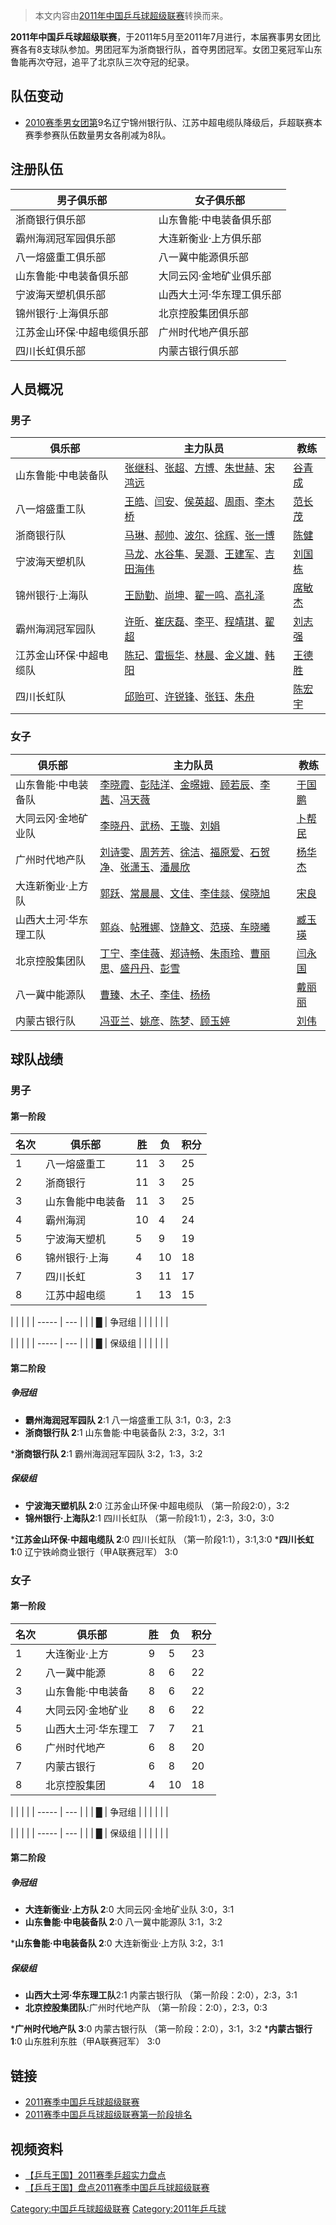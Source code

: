 > 本文内容由[2011年中国乒乓球超级联赛](https://zh.wikipedia.org/wiki/2011年中国乒乓球超级联赛)转换而来。


**2011年中国乒乓球超级联赛**，于2011年5月至2011年7月进行，本届赛事男女团比赛各有8支球队参加。男团冠军为浙商银行队，首夺男团冠军。女团卫冕冠军山东鲁能再次夺冠，追平了北京队三次夺冠的纪录。

## 队伍变动

  - [2010赛季男女团第](../Page/2010年中国乒乓球超级联赛.md "wikilink")9名辽宁锦州银行队、江苏中超电缆队降级后，乒超联赛本赛季参赛队伍数量男女各削减为8队。

## 注册队伍

| 男子俱乐部          | 女子俱乐部         |
| -------------- | ------------- |
| 浙商银行俱乐部        | 山东鲁能·中电装备俱乐部  |
| 霸州海润冠军园俱乐部     | 大连新衡业·上方俱乐部   |
| 八一熔盛重工俱乐部      | 八一冀中能源俱乐部     |
| 山东鲁能·中电装备俱乐部   | 大同云冈·金地矿业俱乐部  |
| 宁波海天塑机俱乐部      | 山西大土河·华东理工俱乐部 |
| 锦州银行·上海俱乐部     | 北京控股集团俱乐部     |
| 江苏金山环保·中超电缆俱乐部 | 广州时代地产俱乐部     |
| 四川长虹俱乐部        | 内蒙古银行俱乐部      |

## 人员概况

### 男子

| 俱乐部          | 主力队员                                                                                                                                                                                                                                                         | 教练                                                             |
| ------------ | ------------------------------------------------------------------------------------------------------------------------------------------------------------------------------------------------------------------------------------------------------------ | -------------------------------------------------------------- |
| 山东鲁能·中电装备队   | [张继科](../Page/张继科.md "wikilink")、[张超](../Page/张超_\(乒乓球运动员\).md "wikilink")、[方博](../Page/方博.md "wikilink")、[朱世赫](https://zh.wikipedia.org/wiki/朱世赫 "wikilink")、[宋鸿远](https://zh.wikipedia.org/wiki/宋鸿远 "wikilink")                                            | [谷青成](https://zh.wikipedia.org/wiki/谷青成 "wikilink")            |
| 八一熔盛重工队      | [王皓](https://zh.wikipedia.org/wiki/王皓 "wikilink")、[闫安](../Page/闫安.md "wikilink")、[侯英超](../Page/侯英超.md "wikilink")、[周雨](../Page/周雨.md "wikilink")、[李木桥](https://zh.wikipedia.org/wiki/李木桥 "wikilink")                                                         | [范长茂](../Page/范长茂.md "wikilink")                               |
| 浙商银行队        | [马琳](../Page/马琳.md "wikilink")、[郝帅](../Page/郝帅.md "wikilink")、[波尔](../Page/蒂莫·波尔.md "wikilink")、[徐辉](https://zh.wikipedia.org/wiki/徐辉_\(乒乓球运动员\) "wikilink")、[张一博](https://zh.wikipedia.org/wiki/张一博 "wikilink")                                             | [陈健](https://zh.wikipedia.org/wiki/陈健_\(乒乓球教练\) "wikilink")    |
| 宁波海天塑机队      | [马龙](../Page/马龙_\(乒乓球运动员\).md "wikilink")、[水谷隼](../Page/水谷隼.md "wikilink")、[吴灏](https://zh.wikipedia.org/wiki/吴灏_\(乒乓球运动员\) "wikilink")、[王建军](https://zh.wikipedia.org/wiki/王建军_\(乒乓球运动员\) "wikilink")、[吉田海伟](https://zh.wikipedia.org/wiki/吉田海伟 "wikilink") | [刘国栋](https://zh.wikipedia.org/wiki/刘国栋 "wikilink")            |
| 锦州银行·上海队     | [王励勤](../Page/王励勤.md "wikilink")、[尚坤](https://zh.wikipedia.org/wiki/尚坤 "wikilink")、[翟一鸣](https://zh.wikipedia.org/wiki/翟一鸣 "wikilink")、[高礼泽](https://zh.wikipedia.org/wiki/高礼泽 "wikilink")                                                                   | [席敏杰](https://zh.wikipedia.org/wiki/席敏杰 "wikilink")            |
| 霸州海润冠军园队     | [许昕](../Page/许昕.md "wikilink")、[崔庆磊](https://zh.wikipedia.org/wiki/崔庆磊 "wikilink")、[李平](../Page/李平_\(乒乓球运动员\).md "wikilink")、[程靖琪](https://zh.wikipedia.org/wiki/程靖琪 "wikilink")、[翟超](../Page/翟超.md "wikilink")                                              | [刘志强](https://zh.wikipedia.org/wiki/刘志强_\(乒乓球运动员\) "wikilink") |
| 江苏金山环保·中超电缆队 | [陈玘](../Page/陈玘.md "wikilink")、[雷振华](https://zh.wikipedia.org/wiki/雷振华 "wikilink")、[林晨](https://zh.wikipedia.org/wiki/林晨 "wikilink")、[金义雄](https://zh.wikipedia.org/wiki/金义雄 "wikilink")、[韩阳](https://zh.wikipedia.org/wiki/韩阳 "wikilink")                   | [王德胜](https://zh.wikipedia.org/wiki/王德胜 "wikilink")            |
| 四川长虹队        | [邱贻可](../Page/邱贻可.md "wikilink")、[许锐锋](https://zh.wikipedia.org/wiki/许锐锋 "wikilink")、[张钰](https://zh.wikipedia.org/wiki/张钰_\(乒乓球运动员\) "wikilink")、[朱舟](https://zh.wikipedia.org/wiki/朱舟 "wikilink")                                                          | [陈宏宇](https://zh.wikipedia.org/wiki/陈宏宇 "wikilink")            |

### 女子

| 俱乐部         | 主力队员                                                                                                                                                                                                                                                                                                                                                   | 教练                                                  |
| ----------- | ------------------------------------------------------------------------------------------------------------------------------------------------------------------------------------------------------------------------------------------------------------------------------------------------------------------------------------------------------ | --------------------------------------------------- |
| 山东鲁能·中电装备队  | [李晓霞](../Page/李晓霞.md "wikilink")、[彭陆洋](https://zh.wikipedia.org/wiki/彭陆洋 "wikilink")、[金暻娥](../Page/金暻娥.md "wikilink")、[顾若辰](https://zh.wikipedia.org/wiki/顾若辰 "wikilink")、[李茜](../Page/李茜.md "wikilink")、[冯天薇](../Page/冯天薇.md "wikilink")                                                                                                              | [于国鹏](https://zh.wikipedia.org/wiki/于国鹏 "wikilink") |
| 大同云冈·金地矿业队  | [李晓丹](https://zh.wikipedia.org/wiki/李晓丹 "wikilink")、[武杨](../Page/武杨.md "wikilink")、[王璇](../Page/王璇.md "wikilink")、[刘娟](https://zh.wikipedia.org/wiki/刘娟_\(乒乓球运动员\) "wikilink")                                                                                                                                                                         | [卜帮民](https://zh.wikipedia.org/wiki/卜帮民 "wikilink") |
| 广州时代地产队     | [刘诗雯](https://zh.wikipedia.org/wiki/刘诗雯 "wikilink")、[周芳芳](https://zh.wikipedia.org/wiki/周芳芳 "wikilink")、[徐洁](https://zh.wikipedia.org/wiki/徐洁 "wikilink")、[福原爱](../Page/福原爱.md "wikilink")、[石贺净](https://zh.wikipedia.org/wiki/石贺净 "wikilink")、[张潇玉](https://zh.wikipedia.org/wiki/张潇玉 "wikilink")、[潘晨欣](https://zh.wikipedia.org/wiki/潘晨欣 "wikilink") | [杨华杰](https://zh.wikipedia.org/wiki/杨华杰 "wikilink") |
| 大连新衡业·上方队   | [郭跃](../Page/郭跃.md "wikilink")、[常晨晨](../Page/常晨晨.md "wikilink")、[文佳](../Page/文佳.md "wikilink")、[李佳燚](https://zh.wikipedia.org/wiki/李佳燚 "wikilink")、[侯晓旭](https://zh.wikipedia.org/wiki/侯晓旭 "wikilink")                                                                                                                                                 | [宋良](https://zh.wikipedia.org/wiki/宋良 "wikilink")   |
| 山西大土河·华东理工队 | [郭焱](../Page/郭焱.md "wikilink")、[帖雅娜](../Page/帖雅娜.md "wikilink")、[饶静文](../Page/饶静文.md "wikilink")、[范瑛](../Page/范瑛.md "wikilink")、[车晓曦](https://zh.wikipedia.org/wiki/车晓曦 "wikilink")                                                                                                                                                                    | [臧玉瑛](https://zh.wikipedia.org/wiki/臧玉瑛 "wikilink") |
| 北京控股集团队     | [丁宁](../Page/丁宁.md "wikilink")、[李佳薇](https://zh.wikipedia.org/wiki/李佳薇 "wikilink")、[郑诗畅](https://zh.wikipedia.org/wiki/郑诗畅 "wikilink")、[朱雨玲](../Page/朱雨玲.md "wikilink")、[曹丽思](https://zh.wikipedia.org/wiki/曹丽思 "wikilink")、[盛丹丹](https://zh.wikipedia.org/wiki/盛丹丹 "wikilink")、[彭雪](https://zh.wikipedia.org/wiki/彭雪 "wikilink")                      | [闫永国](https://zh.wikipedia.org/wiki/闫永国 "wikilink") |
| 八一冀中能源队     | [曹臻](../Page/曹臻.md "wikilink")、[木子](https://zh.wikipedia.org/wiki/木子_\(乒乓球运动员\) "wikilink")、[李佳](https://zh.wikipedia.org/wiki/李佳_\(乒乓球运动员\) "wikilink")、[杨杨](https://zh.wikipedia.org/wiki/杨杨_\(乒乓球运动员\) "wikilink")                                                                                                                                  | [戴丽丽](../Page/戴丽丽.md "wikilink")                    |
| 内蒙古银行队      | [冯亚兰](https://zh.wikipedia.org/wiki/冯亚兰 "wikilink")、[姚彦](https://zh.wikipedia.org/wiki/姚彦 "wikilink")、[陈梦](../Page/陈梦.md "wikilink")、[顾玉婷](https://zh.wikipedia.org/wiki/顾玉婷 "wikilink")                                                                                                                                                               | [刘伟](../Page/刘伟_\(乒乓球运动员\).md "wikilink")           |

## 球队战绩

### 男子

#### 第一阶段

| 名次 | 俱乐部      | 胜  | 负  | 积分 |
| -- | -------- | -- | -- | -- |
| 1  | 八一熔盛重工   | 11 | 3  | 25 |
| 2  | 浙商银行     | 11 | 3  | 25 |
| 3  | 山东鲁能中电装备 | 11 | 3  | 25 |
| 4  | 霸州海润     | 10 | 4  | 24 |
| 5  | 宁波海天塑机   | 5  | 9  | 19 |
| 6  | 锦州银行·上海  | 4  | 10 | 18 |
| 7  | 四川长虹     | 3  | 11 | 17 |
| 8  | 江苏中超电缆   | 1  | 13 | 15 |

|       |     |  |
| ----- | --- |  |
| **█** | 争冠组 |  |
|       |     |  |

|       |     |  |
| ----- | --- |  |
| **█** | 保级组 |  |
|       |     |  |

#### 第二阶段

##### 争冠组

  - **霸州海润冠军园队 2**:1 八一熔盛重工队
    3:1，0:3，2:3
  - **浙商银行队 2**:1 山东鲁能·中电装备队
    2:3，3:2，3:1


\***浙商银行队 2**:1 霸州海润冠军园队
3:2，1:3，3:2

##### 保级组

  - **宁波海天塑机队 2**:0 江苏金山环保·中超电缆队
    （第一阶段2:0），3:2
  - **锦州银行·上海队2**:1 四川长虹队
    （第一阶段1:1），2:3，3:0，3:0


\***江苏金山环保·中超电缆队 2**:0 四川长虹队
（第一阶段1:1），3:1,3:0
\***四川长虹 1**:0 辽宁铁岭商业银行（甲A联赛冠军）
3:0

### 女子

#### 第一阶段

| 名次 | 俱乐部        | 胜 | 负  | 积分 |
| -- | ---------- | - | -- | -- |
| 1  | 大连衡业·上方    | 9 | 5  | 23 |
| 2  | 八一冀中能源     | 8 | 6  | 22 |
| 3  | 山东鲁能·中电装备  | 8 | 6  | 22 |
| 4  | 大同云冈·金地矿业  | 8 | 6  | 22 |
| 5  | 山西大土河·华东理工 | 7 | 7  | 21 |
| 6  | 广州时代地产     | 6 | 8  | 20 |
| 7  | 内蒙古银行      | 6 | 8  | 20 |
| 8  | 北京控股集团     | 4 | 10 | 18 |

|       |     |  |
| ----- | --- |  |
| **█** | 争冠组 |  |
|       |     |  |

|       |     |  |
| ----- | --- |  |
| **█** | 保级组 |  |
|       |     |  |

#### 第二阶段

##### 争冠组

  - **大连新衡业·上方队 2**:0 大同云冈·金地矿业队
    3:0，3:1
  - **山东鲁能·中电装备队 2**:0 八一冀中能源队
    3:1，3:2


\***山东鲁能·中电装备队 2**:0 大连新衡业·上方队
3:2，3:1

##### 保级组

  - **山西大土河·华东理工队**2:1 内蒙古银行队
    （第一阶段：2:0），2:3，3:1
  - **北京控股集团队**:广州时代地产队
    （第一阶段：2:0），2:3，0:3


\***广州时代地产队 3**:0 内蒙古银行队
（第一阶段：2:0），3:1，3:2
\***内蒙古银行 1**:0 山东胜利东胜（甲A联赛冠军）
3:0

## 链接

  - [2011赛季中国乒乓球超级联赛](http://2011cttsl.sports.cn/)
  - [2011赛季中国乒乓球超级联赛第一阶段排名](http://2011cttsl.sports.cn/standing/index.html)

## 视频资料

  - [【乒乓王国】2011赛季乒超实力盘点](http://v.youku.com/v_show/id_XMzg5NzUzMjgw.html)
  - [【乒乓王国】盘点2011赛季中国乒乓球超级联赛](http://v.youku.com/v_show/id_XMzExNzQ5NTMy.html)

[Category:中国乒乓球超级联赛](https://zh.wikipedia.org/wiki/Category:中国乒乓球超级联赛 "wikilink") [Category:2011年乒乓球](https://zh.wikipedia.org/wiki/Category:2011年乒乓球 "wikilink")